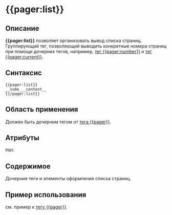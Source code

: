 # {{pager:list}}
## Описание
**{{pager:list}}** позволяет организовать вывод списка страниц. Группирующий тег, позволяющий выводить конкретные номера страниц при помощи дочерних тегов, например, [тег {{pager:number}}](./pager_number_tag.md) и [тег {{pager:current}}](./pager_current_tag.md).

## Синтаксис

    {{pager:list}}
    __some___content__
    {{/pager:list}}

## Область применения
Должен быть дочерним тегом от [тега {{pager}}](./pager_tag.md).

## Атрибуты
Нет.

## Содержимое
Дочерние теги и элементы оформления списка страниц.

## Пример использования
см. пример к [тегу {{pager}}](./pager_tag.md).
